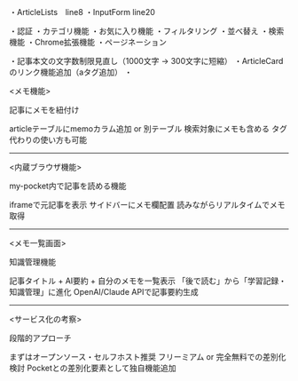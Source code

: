 <!-- 一時的に固定のUserIdを使用している場所 -->
・ArticleLists　line8
・InputForm     line20

<!-- 未実装の機能 -->
・認証
・カテゴリ機能
・お気に入り機能
・フィルタリング
・並べ替え
・検索機能
・Chrome拡張機能
・ページネーション

<!-- 細かい修正案 -->
・記事本文の文字数制限見直し（1000文字 → 300文字に短縮）
・ArticleCardのリンク機能追加（aタグ追加）
・


<!-- 実装アイデア -->
<メモ機能>

記事にメモを紐付け

articleテーブルにmemoカラム追加 or 別テーブル
検索対象にメモも含める
タグ代わりの使い方も可能


-----------------
<内蔵ブラウザ機能>

my-pocket内で記事を読める機能

iframeで元記事を表示
サイドバーにメモ欄配置
読みながらリアルタイムでメモ取得


-----------------
<メモ一覧画面>

知識管理機能

記事タイトル + AI要約 + 自分のメモを一覧表示
「後で読む」から「学習記録・知識管理」に進化
OpenAI/Claude APIで記事要約生成


-----------------
<サービス化の考察>

段階的アプローチ

まずはオープンソース・セルフホスト推奨
フリーミアム or 完全無料での差別化検討
Pocketとの差別化要素として独自機能追加